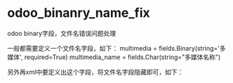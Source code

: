 # odoo_binanry_name_fix
odoo binary字段，文件名错误问题处理


一般都需要定义一个文件名字段，如下：
multimedia = fields.Binary(string='多媒体', required=True)
multimedia_name = fields.Char(string="多媒体名称")


另外再xml中要定义出这个字段，将文件名字段隐藏即可，如下：
<field name="multimedia_name" invisible="1"/>
<field name="multimedia" filename="multimedia_name"/>
